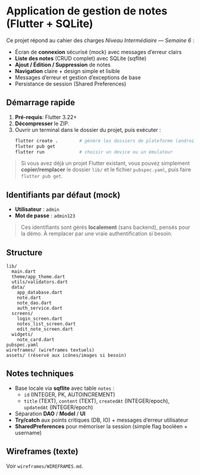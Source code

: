 # Application de gestion de notes (Flutter + SQLite)

Ce projet répond au cahier des charges *Niveau Intermédiaire — Semaine 6* :
- Écran de **connexion** sécurisé (mock) avec messages d’erreur clairs
- **Liste des notes** (CRUD complet) avec SQLite (sqflite)
- **Ajout / Édition / Suppression** de notes
- **Navigation** claire + design simple et lisible
- Messages d’erreur et gestion d’exceptions de base
- Persistance de session (Shared Preferences)

## Démarrage rapide

1. **Pré-requis**: Flutter 3.22+
2. **Décompresser** le ZIP.
3. Ouvrir un terminal dans le dossier du projet, puis exécuter :
   ```bash
   flutter create .        # génère les dossiers de plateforme (android/ios/web)
   flutter pub get
   flutter run             # choisir un device ou un émulateur
   ```

> Si vous avez déjà un projet Flutter existant, vous pouvez simplement **copier/remplacer** le dossier `lib/` et le fichier `pubspec.yaml`, puis faire `flutter pub get`.

## Identifiants par défaut (mock)
- **Utilisateur** : `admin`
- **Mot de passe** : `admin123`

> Ces identifiants sont gérés **localement** (sans backend), pensés pour la démo. À remplacer par une vraie authentification si besoin.

## Structure
```
lib/
  main.dart
  theme/app_theme.dart
  utils/validators.dart
  data/
    app_database.dart
    note.dart
    note_dao.dart
    auth_service.dart
  screens/
    login_screen.dart
    notes_list_screen.dart
    edit_note_screen.dart
  widgets/
    note_card.dart
pubspec.yaml
wireframes/ (wireframes textuels)
assets/ (réservé aux icônes/images si besoin)
```

## Notes techniques
- Base locale via **sqflite** avec table `notes` :
  - `id` (INTEGER, PK, AUTOINCREMENT)
  - `title` (TEXT), `content` (TEXT), `createdAt` (INTEGER/epoch), `updatedAt` (INTEGER/epoch)
- Séparation **DAO** / **Model** / **UI**
- **Try/catch** aux points critiques (DB, IO) + messages d’erreur utilisateur
- **SharedPreferences** pour mémoriser la session (simple flag booléen + username)

## Wireframes (texte)
Voir `wireframes/WIREFRAMES.md`.
